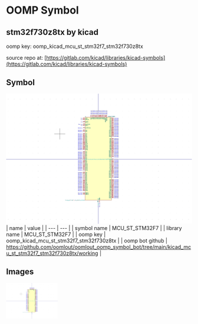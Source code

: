# OOMP Symbol  
## stm32f730z8tx  by kicad  
  
oomp key: oomp_kicad_mcu_st_stm32f7_stm32f730z8tx  
  
source repo at: [https://gitlab.com/kicad/libraries/kicad-symbols](https://gitlab.com/kicad/libraries/kicad-symbols)  
## Symbol  
  
[![working.png](working_600.png)](working.png)  
| name | value | 
| --- | --- | 
| symbol name | MCU_ST_STM32F7 | 
| library name | MCU_ST_STM32F7 | 
| oomp key | oomp_kicad_mcu_st_stm32f7_stm32f730z8tx | 
| oomp bot github | https://github.com/oomlout/oomlout_oomp_symbol_bot/tree/main/kicad_mcu_st_stm32f7_stm32f730z8tx/working | 
## Images  
  
[![working.png](working_140.png)](working.png)  
